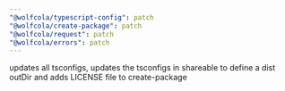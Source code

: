 ```yaml
---
"@wolfcola/typescript-config": patch
"@wolfcola/create-package": patch
"@wolfcola/request": patch
"@wolfcola/errors": patch
---
```


updates all tsconfigs, updates the tsconfigs in shareable to define a dist outDir and adds LICENSE file to create-package
